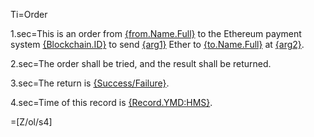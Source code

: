 Ti=Order

1.sec=This is an order from <u>{from.Name.Full}</u> to the Ethereum payment system <u>{Blockchain.ID}</u> to send <u>{arg1}</u> Ether to <u>{to.Name.Full}</u> at <u>{arg2}</u>.  

2.sec=The order shall be tried, and the result shall be returned.

3.sec=The return is <u>{Success/Failure}</u>.

4.sec=Time of this record is <u>{Record.YMD:HMS}</u>.

=[Z/ol/s4]